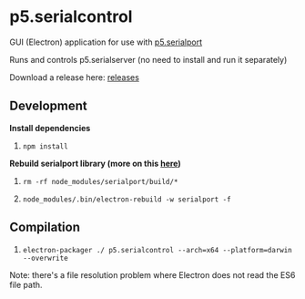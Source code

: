 # p5.serialcontrol

GUI (Electron) application for use with [p5.serialport](https://github.com/vanevery/p5.serialport)

Runs and controls p5.serialserver (no need to install and run it separately)

Download a release here: [releases](https://github.com/vanevery/p5.serialcontrol/releases)

## Development
**Install dependencies**

1.  `npm install`

**Rebuild serialport library (more on this [here](https://stackoverflow.com/questions/40254287/electron-and-serial-ports))**

1.  `rm -rf node_modules/serialport/build/*`

1.  `node_modules/.bin/electron-rebuild -w serialport -f`

## Compilation
1.  `electron-packager ./ p5.serialcontrol --arch=x64 --platform=darwin --overwrite`

Note: there's a file resolution problem where Electron does not read the ES6 file path.  
